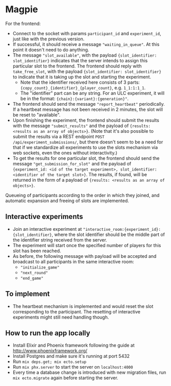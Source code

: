 # Magpie

For the frontend:
- Connect to the socket with params `participant_id` and `experiment_id`, just like with the previous version.
- If successful, it should receive a message `"waiting_in_queue"`. At this point it doesn't need to do anything.
- The message `"slot_available"`, with the payload `{slot_identifier: slot_identifier}` indicates that the server intends to assign this particular slot to the frontend. The frontend should reply with `take_free_slot`, with the payload `{slot_identifier: slot_identifier}` to indicate that it is taking up the slot and starting the experiment.
  - Note that the identifier received here consists of 3 parts: `{copy_count}_{identifier}_{player_count}`, e.g. `1_1:1:1_1`.
  - The "identifier" part can be any string. For an ULC experiment, it will be in the format: `{chain}:{variant}:{generation}"`.
- The frontend should send the message `"report_heartbeat"` periodically. If a heartbeat message has not been received in 2 minutes, the slot will be reset to "available".
- Upon finishing the experiment, the frontend should submit the results with the message `"submit_results"` and the payload of `{results: <results as an array of objects>}`.
  (Note that it's also possible to submit the results via a REST endpoint `POST /api/experiment_submissions/`, but there doesn't seem to be a need for that if we standardize all experiments to use the slots mechanism via web sockets, even the ones without interactivity.)
- To get the results for one particular slot, the frontend should send the message `"get_submission_for_slot"` and the payload of `{experiment_id: <id of the target experiment>, slot_identifier: <identifier of the target slot>}`. The results, if found, will be returned in the form of a payload of `{results: <results as an array of objects>}`.

Queueing of participants according to the order in which they joined, and automatic expansion and freeing of slots are implemented.



## Interactive experiments

- Join an interactive experiment at `"interactive_room:{experiment_id}:{slot_identifier}`, where the slot identifier should be the middle part of the identifier string received from the server.
- The experiment will start once the specified number of players for this slot has been reached.
- As before, the following message with payload will be accepted and broadcast to all participants in the same interactive room:
  - `"initialize_game"`
  - `"next_round"`
  - `"end_game"`

## To implement

- The heartbeat mechanism is implemented and would reset the slot corresponding to the participant. The resetting of interactive experiments might still need handling though.

## How to run the app locally
- Install Elixir and Phoenix framework following the guide at http://www.phoenixframework.org/
- Install Postgres and make sure it's running at port 5432
- Run `mix deps.get; mix ecto.setup`
- Run `mix phx.server` to start the server on `localhost:4000`
- Every time a database change is introduced with new migration files, run `mix ecto.migrate` again before starting the server.
